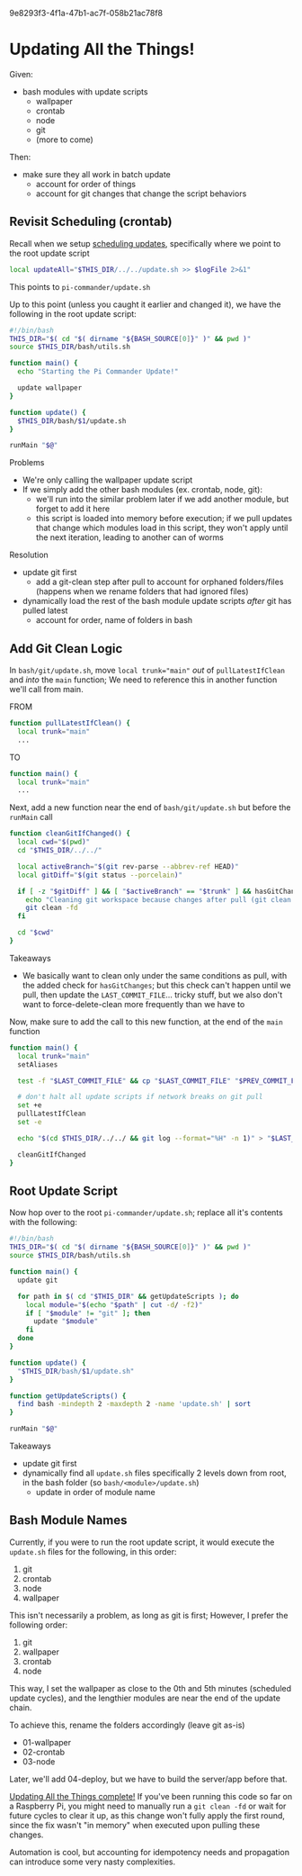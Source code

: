 9e8293f3-4f1a-47b1-ac7f-058b21ac78f8

# Updating All the Things!

Given:
  - bash modules with update scripts
    - wallpaper
    - crontab
    - node
    - git
    - (more to come)

Then:
- make sure they all work in batch update
  - account for order of things
  - account for git changes that change the script behaviors

## Revisit Scheduling (crontab)

Recall when we setup [scheduling updates](../../book/018672d1-fbe1-40d7-9fcf-23396c83b628.md),
specifically where we point to the root update script

```bash
local updateAll="$THIS_DIR/../../update.sh >> $logFile 2>&1"
```

This points to `pi-commander/update.sh`

Up to this point (unless you caught it earlier and changed it), we have the
following in the root update script:

```bash
#!/bin/bash
THIS_DIR="$( cd "$( dirname "${BASH_SOURCE[0]}" )" && pwd )"
source $THIS_DIR/bash/utils.sh

function main() {
  echo "Starting the Pi Commander Update!"

  update wallpaper
}

function update() {
  $THIS_DIR/bash/$1/update.sh
}

runMain "$@"
```

Problems
- We're only calling the wallpaper update script
- If we simply add the other bash modules (ex. crontab, node, git):
  - we'll run into the similar problem later if we add another module, but
    forget to add it here
  - this script is loaded into memory before execution; if we pull updates that
    change which modules load in this script, they won't apply until the next
    iteration, leading to another can of worms

Resolution
- update git first
  - add a git-clean step after pull to account for orphaned folders/files
    (happens when we rename folders that had ignored files)
- dynamically load the rest of the bash module update scripts _after_ git has
  pulled latest
  - account for order, name of folders in bash

## Add Git Clean Logic

In `bash/git/update.sh`, move `local trunk="main"` _out_ of `pullLatestIfClean`
and _into_ the `main` function; We need to reference this in another function
we'll call from main.

FROM
```bash
function pullLatestIfClean() {
  local trunk="main"
  ...
```

TO
```bash
function main() {
  local trunk="main"
  ...
```

Next, add a new function near the end of `bash/git/update.sh` but before the
`runMain` call

```bash
function cleanGitIfChanged() {
  local cwd="$(pwd)"
  cd "$THIS_DIR/../../"

  local activeBranch="$(git rev-parse --abbrev-ref HEAD)"
  local gitDiff="$(git status --porcelain)"

  if [ -z "$gitDiff" ] && [ "$activeBranch" == "$trunk" ] && hasGitChanges; then
    echo "Cleaning git workspace because changes after pull (git clean -fd)"
    git clean -fd
  fi

  cd "$cwd"
}
```

Takeaways
- We basically want to clean only under the same conditions as pull, with the
  added check for `hasGitChanges`; but this check can't happen until we pull,
  then update the `LAST_COMMIT_FILE`... tricky stuff, but we also don't want to
  force-delete-clean more frequently than we have to

Now, make sure to add the call to this new function, at the end of the `main` function

```bash
function main() {
  local trunk="main"
  setAliases

  test -f "$LAST_COMMIT_FILE" && cp "$LAST_COMMIT_FILE" "$PREV_COMMIT_FILE"

  # don't halt all update scripts if network breaks on git pull
  set +e
  pullLatestIfClean
  set -e

  echo "$(cd $THIS_DIR/../../ && git log --format="%H" -n 1)" > "$LAST_COMMIT_FILE"

  cleanGitIfChanged
}
```

## Root Update Script

Now hop over to the root `pi-commander/update.sh`; replace all it's contents
with the following:

```bash
#!/bin/bash
THIS_DIR="$( cd "$( dirname "${BASH_SOURCE[0]}" )" && pwd )"
source $THIS_DIR/bash/utils.sh

function main() {
  update git

  for path in $( cd "$THIS_DIR" && getUpdateScripts ); do
    local module="$(echo "$path" | cut -d/ -f2)"
    if [ "$module" != "git" ]; then
      update "$module"
    fi
  done
}

function update() {
  "$THIS_DIR/bash/$1/update.sh"
}

function getUpdateScripts() {
  find bash -mindepth 2 -maxdepth 2 -name 'update.sh' | sort
}

runMain "$@"
```

Takeaways
- update git first
- dynamically find all `update.sh` files specifically 2 levels down from root,
  in the bash folder (so `bash/<module>/update.sh`)
  - update in order of module name

## Bash Module Names

Currently, if you were to run the root update script, it would execute the
`update.sh` files for the following, in this order:
1. git
2. crontab
3. node
4. wallpaper

This isn't necessarily a problem, as long as git is first; However, I prefer the
following order:
1. git
2. wallpaper
3. crontab
4. node

This way, I set the wallpaper as close to the 0th and 5th minutes (scheduled
update cycles), and the lengthier modules are near the end of the update chain.

To achieve this, rename the folders accordingly (leave git as-is)
- 01-wallpaper
- 02-crontab
- 03-node

Later, we'll add 04-deploy, but we have to build the server/app before that.

[Updating All the Things complete!](https://github.com/tveal/template-pi-commander/compare/v0.6-git...v0.7-update-all-things)
If you've been running this code so far on a Raspberry Pi, you might need to
manually run a `git clean -fd` or wait for future cycles to clear it up, as this
change won't fully apply the first round, since the fix wasn't "in memory" when
executed upon pulling these changes.

Automation is cool, but accounting for idempotency needs and propagation can
introduce some very nasty complexities.
